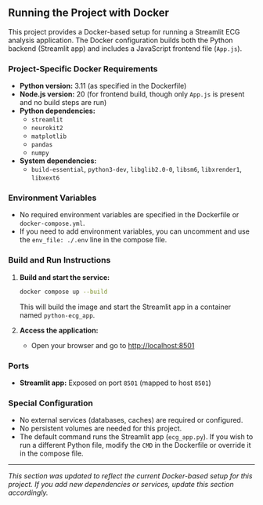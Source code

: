 ## Running the Project with Docker

This project provides a Docker-based setup for running a Streamlit ECG analysis application. The Docker configuration builds both the Python backend (Streamlit app) and includes a JavaScript frontend file (`App.js`).

### Project-Specific Docker Requirements
- **Python version:** 3.11 (as specified in the Dockerfile)
- **Node.js version:** 20 (for frontend build, though only `App.js` is present and no build steps are run)
- **Python dependencies:**
  - `streamlit`
  - `neurokit2`
  - `matplotlib`
  - `pandas`
  - `numpy`
- **System dependencies:**
  - `build-essential`, `python3-dev`, `libglib2.0-0`, `libsm6`, `libxrender1`, `libxext6`

### Environment Variables
- No required environment variables are specified in the Dockerfile or `docker-compose.yml`.
- If you need to add environment variables, you can uncomment and use the `env_file: ./.env` line in the compose file.

### Build and Run Instructions
1. **Build and start the service:**
   ```sh
   docker compose up --build
   ```
   This will build the image and start the Streamlit app in a container named `python-ecg_app`.

2. **Access the application:**
   - Open your browser and go to [http://localhost:8501](http://localhost:8501)

### Ports
- **Streamlit app:** Exposed on port `8501` (mapped to host `8501`)

### Special Configuration
- No external services (databases, caches) are required or configured.
- No persistent volumes are needed for this project.
- The default command runs the Streamlit app (`ecg_app.py`). If you wish to run a different Python file, modify the `CMD` in the Dockerfile or override it in the compose file.

---

*This section was updated to reflect the current Docker-based setup for this project. If you add new dependencies or services, update this section accordingly.*
